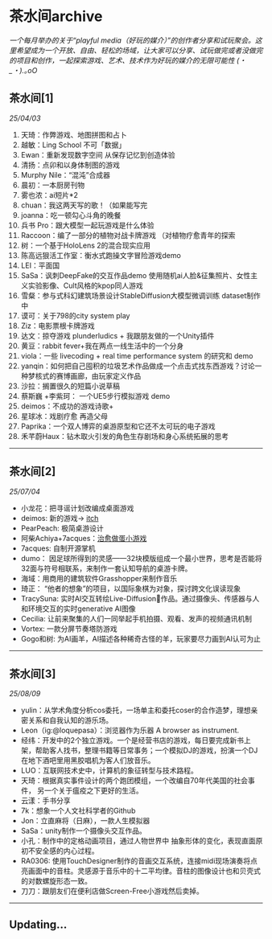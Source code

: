 # 茶水间archive
*一个每月举办的关于“playful media（好玩的媒介）”的创作者分享和试玩聚会。这里希望成为一个开放、自由、轻松的场域，让大家可以分享、试玩做完或者没做完的项目和创作，一起探索游戏、艺术、技术作为好玩的媒介的无限可能性 (・_・).｡oO*

## 茶水间[1]
*25/04/03*
1. 天琦：作弊游戏、地图拼图和占卜
2. 越敏：Ling School 不可「数据」
3. Ewan：重新发现数字空间 从保存记忆到创造体验
4. 清扬：点卯和以身体制图的游戏
5. Murphy Nile：“混沌”合成器
6. 晨初：一本厨房刊物
7. 雾也浓：ai短片*2
8. chuan：我这两天写的歌！（如果能写完
9. joanna：吃一顿勾心斗角的晚餐
10. 兵书 Pro：跟大模型一起玩游戏是什么体验
11. Raccoon：编了一部分的植物对战卡牌游戏  （对植物疗愈青年的探索
12. 树：一个基于HoloLens 2的混合现实应用
13. 陈高远狠活工作室：衡水式跑操文字冒险游戏demo
14. LEI：平面国
15. SaSa：讽刺DeepFake的交互作品demo 使用随机ai人脸&征集照片、女性主义实验影像、Cult风格的kpop同人游戏
16. 雪粲：参与式科幻建筑场景设计StableDiffusion大模型微调训练 dataset制作中
17. 谟可：关于798的city system play
18. Ziz：电影票根卡牌游戏
19. 达文：掠夺游戏 plunderludics + 我跟朋友做的一个Unity插件
20. 黄豆：rabbit fever+我在两点一线生活中的一个分身
21. viola：一些 livecoding + real time performance system 的研究和 demo
22. yanqin：如何把自己囤积的垃圾艺术作品做成一个点击式找东西游戏？讨论一种梦核式的赛博画廊，由玩家定义作品
23. 沙拉：搁置很久的短篇小说草稿
24. 蔡斯巍 +李紫珂： 一个UE5步行模拟游戏 demo
26. deimos：不成功的游戏诗歌+
27. 星球冰：戏剧疗愈 再造父母
28. Paprika：一个双人博弈的桌游原型和它还不太可玩的电子游戏
29. 禾芊蔚Haux：钻木取火引发的角色生存剧场和身心系统拓展的思考
---
## 茶水间[2]
*25/07/04*
- 小龙花：把寻谣计划改编成桌面游戏
- deimos: 新的游戏-> [itch](https://deimosly.itch.io/)
- PearPeach: 极简桌游设计
- 阿柴Achiya+7acques：[治愈做蛋小游戏](https://7acques.itch.io/what-a-egg)
- 7acques: 自制开源掌机
- dumo： 因足球所得到的灵感——32块模版组成一个最小世界，思考是否能将32面与符号相联系，来制作一套认知导航的桌游卡牌。
- 海域：用商用的建筑软件Grasshopper来制作音乐
- 琦正： “他者的想象”的项目，以国际象棋为对象，探讨跨文化误读现象
- TracySuna: 实时AI交互转绘Live-Diffusion🎨作品。通过摄像头、传感器与人和环境交互的实时generative AI图像
- Cecilia: 让前来聚集的人们一同举起手机拍摄、观看、发声的视频通讯机制
- Vortex: 一款分屏节奏塔防游戏
- Gogo和树: 为AI画羊，AI描述各种稀奇古怪的羊，玩家要尽力画到AI认可为止 
---
## 茶水间[3]
*25/08/09*
- yulin：从学术角度分析cos委托，一场单主和委托coser的合作造梦，理想亲密关系和自我认知的游乐场。
- Leon（ig:@loquepasa）：浏览器作为乐器 A browser as instrument. 
- 经纬：开发中的2个独立游戏。一个是经营书店的游戏，每日要完成新书上架，帮助客人找书，整理书籍等日常事务；一个模拟DJ的游戏，扮演一个DJ在地下酒吧里用黑胶唱机为客人们放音乐。
- LUO：互联网技术史中，计算机的象征转型与技术路程。
- 天琦：根据真实事件设计的两个跑团模组，一个改编自70年代美国的社会事件， 另一个关于瘟疫之下更好的生活。
- 云漾：手书分享
- 7k：想象一个人文社科学者的Github
- Jon：立直麻将（日麻），一款人生模拟器
- SaSa：unity制作一个摄像头交互作品。
- 小孔：制作中的定格动画项目，通过人物世界中
抽象形体的变化，表现直面原初不安全感的内心过程。
- RA0306: 使用TouchDesigner制作的音画交互系统，连接midi现场演奏将点亮画面中的音柱。灵感源于音乐中的十二平均律。音柱的图像设计也和贝壳式的对数螺旋形态一致。
- 刀刀：跟朋友们在便利店做Screen-Free小游戏然后卖掉。

---
## Updating...

